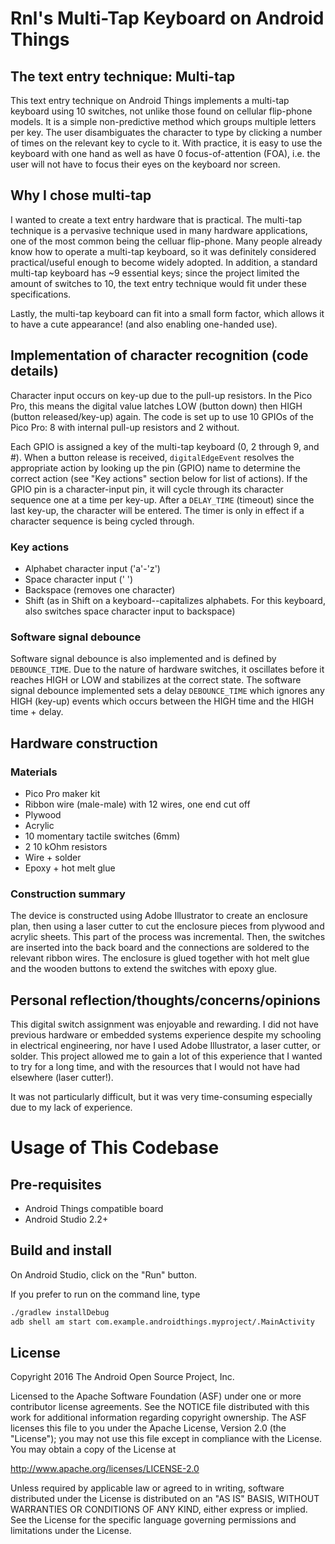 # Rnl's Multi-Tap Keyboard on Android Things 

## The text entry technique: Multi-tap

This text entry technique on Android Things implements a multi-tap keyboard using 
10 switches, not unlike those found on cellular flip-phone models. 
It is a simple non-predictive method which groups multiple letters per key. 
The user disambiguates the character to type by clicking a number of times on 
the relevant key to cycle to it. 
With practice, it is easy to use the keyboard with one hand as well as have 0 
focus-of-attention (FOA), i.e. the user will not have to focus their eyes on 
the keyboard nor screen.

## Why I chose multi-tap

I wanted to create a text entry hardware that is practical. 
The multi-tap technique is a pervasive technique used in many hardware 
applications, one of the most common being the celluar flip-phone. 
Many people already know how to operate a 
multi-tap keyboard, so it was definitely considered practical/useful enough 
to become widely adopted. 
In addition, a standard multi-tap keyboard has ~9 essential keys; since the 
project limited the amount of switches to 10, the text entry technique would 
fit under these specifications. 

Lastly, the multi-tap keyboard can fit into a small form factor, which allows 
it to have a cute appearance! (and also enabling one-handed use). 

## Implementation of character recognition (code details)

Character input occurs on key-up due to the pull-up resistors. 
In the Pico Pro, this means the digital value latches LOW (button down) then 
HIGH (button released/key-up) again. 
The code is set up to use 10 GPIOs of the Pico Pro: 8 with internal pull-up 
resistors and 2 without. 

Each GPIO is assigned a key of the multi-tap keyboard (0, 2 through 9, and #). 
When a button release is received, `digitalEdgeEvent` resolves the appropriate 
action by looking up the pin (GPIO) name to determine the correct action (see 
"Key actions" section below for list of actions). 
If the GPIO pin is a character-input pin, it will cycle through its character 
sequence one at a time per key-up. 
After a `DELAY_TIME` (timeout) since the last key-up, the character will be 
entered. The timer is only in effect if a character sequence is being cycled 
through.

### Key actions

- Alphabet character input ('a'-'z')
- Space character input (' ')
- Backspace (removes one character)
- Shift (as in Shift on a keyboard--capitalizes alphabets. For this keyboard,
also switches space character input to backspace)

### Software signal debounce

Software signal debounce is also implemented and is defined by `DEBOUNCE_TIME`. 
Due to the nature of hardware switches, it oscillates before it reaches HIGH 
or LOW and stabilizes at the correct state. The software signal debounce 
implemented sets a delay `DEBOUNCE_TIME` which ignores any HIGH (key-up) events 
which occurs between the HIGH time and the HIGH time + delay.

## Hardware construction

### Materials

- Pico Pro maker kit
- Ribbon wire (male-male) with 12 wires, one end cut off
- Plywood
- Acrylic
- 10 momentary tactile switches (6mm)
- 2 10 kOhm resistors
- Wire + solder
- Epoxy + hot melt glue

### Construction summary

The device is constructed using Adobe Illustrator to create an enclosure plan, 
then using a laser cutter to cut the enclosure pieces 
from plywood and acrylic sheets.
This part of the process was incremental.
Then, the switches are inserted into the back board and the connections are 
soldered to the relevant ribbon wires.
The enclosure is glued together with hot melt glue and the wooden buttons to 
extend the switches with epoxy glue.

## Personal reflection/thoughts/concerns/opinions

This digital switch assignment was enjoyable and rewarding. I did not have 
previous hardware or embedded systems experience despite my schooling in 
electrical engineering, nor have I used Adobe Illustrator, a laser cutter, 
or solder. This project allowed me to gain a lot of this experience that I 
wanted to try for a long time, and with the resources that I would not have 
had elsewhere (laser cutter!).

It was not particularly difficult, but it was very time-consuming especially 
due to my lack of experience.

# Usage of This Codebase

## Pre-requisites

- Android Things compatible board
- Android Studio 2.2+


## Build and install

On Android Studio, click on the "Run" button.

If you prefer to run on the command line, type

```bash
./gradlew installDebug
adb shell am start com.example.androidthings.myproject/.MainActivity
```

## License

Copyright 2016 The Android Open Source Project, Inc.

Licensed to the Apache Software Foundation (ASF) under one or more contributor
license agreements.  See the NOTICE file distributed with this work for
additional information regarding copyright ownership.  The ASF licenses this
file to you under the Apache License, Version 2.0 (the "License"); you may not
use this file except in compliance with the License.  You may obtain a copy of
the License at

  http://www.apache.org/licenses/LICENSE-2.0

Unless required by applicable law or agreed to in writing, software
distributed under the License is distributed on an "AS IS" BASIS, WITHOUT
WARRANTIES OR CONDITIONS OF ANY KIND, either express or implied.  See the
License for the specific language governing permissions and limitations under
the License.
